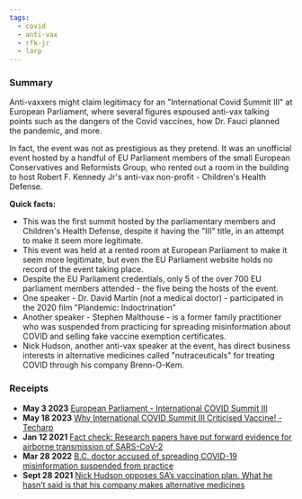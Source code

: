 ```yaml
---
tags:
  - covid
  - anti-vax
  - rfk-jr
  - larp
---
```

### Summary
Anti-vaxxers might claim legitimacy for an "International Covid Summit III" at European Parliament, where several figures espoused anti-vax talking points such as the dangers of the Covid vaccines, how Dr. Fauci planned the pandemic, and more.

In fact, the event was not as prestigious as they pretend. It was an unofficial event hosted by a handful of EU Parliament members of the small European Conservatives and Reformists Group, who rented out a room in the building to host Robert F. Kennedy Jr's anti-vax non-profit - Children's Health Defense.

**Quick facts:**
- This was the first summit hosted by the parliamentary members and Children's Health Defense, despite it having the "III" title, in an attempt to make it seem more legitimate.
- This event was held at a rented room at European Parliament to make it seem more legitimate, but even the EU Parliament website holds no record of the event taking place.
- Despite the EU Parliament credentials, only 5 of the over 700 EU parliament members attended - the five being the hosts of the event.
- One speaker - Dr. David Martin (not a medical doctor) - participated in the 2020 film "Plandemic: Indoctrination"
- Another speaker - Stephen Malthouse - is a former family practitioner who was suspended from practicing for spreading misinformation about COVID and selling fake vaccine exemption certificates.
- Nick Hudson, another anti-vax speaker at the event, has direct business interests in alternative medicines called "nutraceuticals" for treating COVID through his company Brenn-O-Kem.
### Receipts
- **May 3 2023** [European Parliament - International COVID Summit III](https://live.childrenshealthdefense.org/chd-tv/events/fluoride-report-or-systematic-review-of-the-science-or-may-4-or-12-30pm-et/fluoride-report-systematic-review-of-the-science-may-4/)
- **May 18 2023** [Why International COVID Summit III Criticised Vaccine! - Techarp](https://www.techarp.com/facts/international-covid-summit-iii/)
- **Jan 12 2021** [Fact check: Research papers have put forward evidence for airborne transmission of SARS-CoV-2](https://www.reuters.com/article/uk-factcheck-masks/fact-check-research-papers-have-put-forward-evidence-for-airborne-transmission-of-sars-cov-2-idUSKBN29H2UO/)
- **Mar 28 2022** [B.C. doctor accused of spreading COVID-19 misinformation suspended from practice](https://www.cbc.ca/news/canada/british-columbia/b-c-doctor-suspended-for-spreading-covid-19-misinformation-1.6400737)
- **Sept 28 2021** [Nick Hudson opposes SA’s vaccination plan. What he hasn’t said is that his company makes alternative medicines](https://groundup.org.za/article/outspoken-south-african-anti-vaxxer-has-commercial-interest-alternative-medicine/)